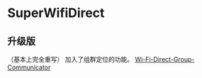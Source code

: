 # SuperWifiDirect
## 升级版
（基本上完全重写）
加入了组群定位的功能。
[Wi-Fi-Direct-Group-Communicator](https://github.com/SuperAmi3401/Wi-Fi-Direct-Group-Communicator)
